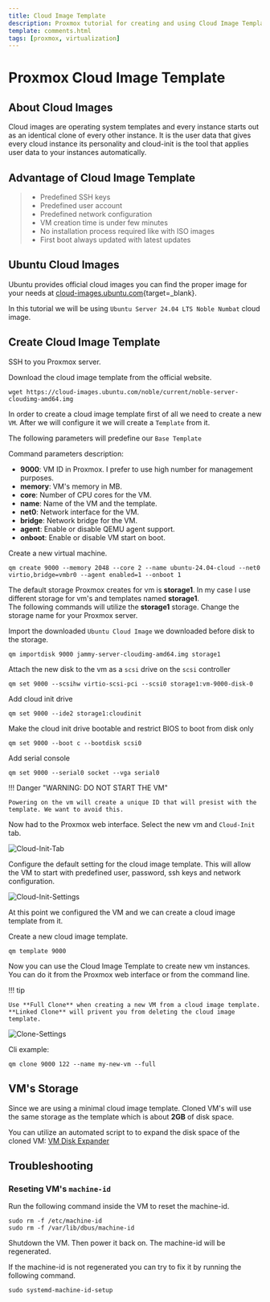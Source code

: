 ```yaml
---
title: Cloud Image Template
description: Proxmox tutorial for creating and using Cloud Image Template. This tutorial will walk you through creating a Cloud Image Template, and using it to create a new VM.
template: comments.html
tags: [proxmox, virtualization]
---
```


# Proxmox Cloud Image Template

## About Cloud Images

Cloud images are operating system templates and every instance starts out as an identical clone of every other instance. It is the user data that gives every cloud instance its personality and cloud-init is the tool that applies user data to your instances automatically.

## Advantage of Cloud Image Template

> - Predefined SSH keys
> - Predefined user account
> - Predefined network configuration
> - VM creation time is under few minutes
> - No installation process required like with ISO images
> - First boot always updated with latest updates

## Ubuntu Cloud Images

Ubuntu provides official cloud images you can find the proper image for your needs at [cloud-images.ubuntu.com][ubuntu-cloud-images-url]{target=\_blank}.

In this tutorial we will be using `Ubuntu Server 24.04 LTS Noble Numbat` cloud image.

## Create Cloud Image Template

SSH to you Proxmox server.

Download the cloud image template from the official website.

```shell
wget https://cloud-images.ubuntu.com/noble/current/noble-server-cloudimg-amd64.img
```

In order to create a cloud image template first of all we need to create a new `VM`. After we will configure it we will create a `Template` from it.

The following parameters will predefine our `Base Template`

Command parameters description:

- **9000**: VM ID in Proxmox. I prefer to use high number for management purposes.
- **memory**: VM's memory in MB.
- **core**: Number of CPU cores for the VM.
- **name**: Name of the VM and the template.
- **net0**: Network interface for the VM.
- **bridge**: Network bridge for the VM.
- **agent**: Enable or disable QEMU agent support.
- **onboot**: Enable or disable VM start on boot.

Create a new virtual machine.

```shell
qm create 9000 --memory 2048 --core 2 --name ubuntu-24.04-cloud --net0 virtio,bridge=vmbr0 --agent enabled=1 --onboot 1
```

The default storage Proxmox creates for vm is **storage1**.
In my case I use different storage for vm's and templates named **storage1**.  
The following commands will utilize the **storage1** storage. Change the storage name for your Proxmox server.

Import the downloaded `Ubuntu Cloud Image` we downloaded before disk to the storage.

```shell
qm importdisk 9000 jammy-server-cloudimg-amd64.img storage1
```

Attach the new disk to the vm as a `scsi` drive on the `scsi` controller

```shell
qm set 9000 --scsihw virtio-scsi-pci --scsi0 storage1:vm-9000-disk-0
```

Add cloud init drive

```shell
qm set 9000 --ide2 storage1:cloudinit
```

Make the cloud init drive bootable and restrict BIOS to boot from disk only

```shell
qm set 9000 --boot c --bootdisk scsi0
```

Add serial console

```shell
qm set 9000 --serial0 socket --vga serial0
```

!!! Danger "WARNING: DO NOT START THE VM"

    Powering on the vm will create a unique ID that will presist with the template. We want to avoid this.

Now had to the Proxmox web interface. Select the new vm and `Cloud-Init` tab.

![Cloud-Init-Tab][cloud-init-tab-img]

Configure the default setting for the cloud image template. This will allow the VM to start with predefined user, password, ssh keys and network configuration.

![Cloud-Init-Settings][cloud-init-settings-img]

At this point we configured the VM and we can create a cloud image template from it.

Create a new cloud image template.

```shell
qm template 9000
```

Now you can use the Cloud Image Template to create new vm instances.  
You can do it from the Proxmox web interface or from the command line.

!!! tip

    Use **Full Clone** when creating a new VM from a cloud image template. **Linked Clone** will privent you from deleting the cloud image template.

![Clone-Settings][clone-settings-img]

Cli example:

```shell
qm clone 9000 122 --name my-new-vm --full
```

## VM's Storage

Since we are using a minimal cloud image template. Cloned VM's will use the same storage as the template which is about **2GB** of disk space.

You can utilize an automated script to to expand the disk space of the cloned VM: [VM Disk Expander][vm-disk-expander-url]

## Troubleshooting

### Reseting VM's `machine-id`

Run the following command inside the VM to reset the machine-id.

```shell
sudo rm -f /etc/machine-id
sudo rm -f /var/lib/dbus/machine-id
```

Shutdown the VM. Then power it back on. The machine-id will be regenerated.

If the machine-id is not regenerated you can try to fix it by running the following command.

```shell
sudo systemd-machine-id-setup
```

<!-- appendices -->

<!-- urls -->

[vm-disk-expander-url]: vm-disk-expander.md 'VM Disk Expander'
[ubuntu-cloud-images-url]: https://cloud-images.ubuntu.com/ 'Ubuntu Cloud Images'

<!-- images -->

[cloud-init-tab-img]: ../../assets/images/b64dcd76-f565-11ec-8713-e3bd1fbe1fc8.jpg 'Cloud-Init-Tab'
[cloud-init-settings-img]: ../../assets/images/24c2ddfa-f566-11ec-b270-871b30f0c3d5.jpg 'Cloud-Init-Settings'
[clone-settings-img]: ../../assets/images/97e770a6-f567-11ec-8722-d31a81422ae4.jpg 'Clone-Settings'

<!--css-->

<!-- end appendices -->
